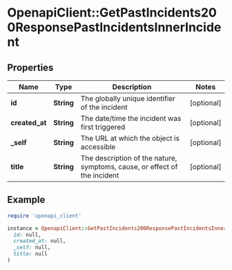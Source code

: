 # OpenapiClient::GetPastIncidents200ResponsePastIncidentsInnerIncident

## Properties

| Name | Type | Description | Notes |
| ---- | ---- | ----------- | ----- |
| **id** | **String** | The globally unique identifier of the incident | [optional] |
| **created_at** | **String** | The date/time the incident was first triggered | [optional] |
| **_self** | **String** | The URL at which the object is accessible | [optional] |
| **title** | **String** | The description of the nature, symptoms, cause, or effect of the incident | [optional] |

## Example

```ruby
require 'openapi_client'

instance = OpenapiClient::GetPastIncidents200ResponsePastIncidentsInnerIncident.new(
  id: null,
  created_at: null,
  _self: null,
  title: null
)
```

